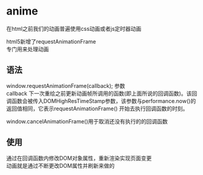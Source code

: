 # anime
在html之前我们的动画普遍使用css动画或者js定时器动画

html5新增了requestAnimationFrame  
专门用来处理动画  

## 语法
window.requestAnimationFrame(callback);
参数  
callback 下一次重绘之前更新动画帧所调用的函数(即上面所说的回调函数)。该回调函数会被传入DOMHighResTimeStamp参数，该参数与performance.now()的返回值相同，它表示requestAnimationFrame() 开始去执行回调函数的时刻。

window.cancelAnimationFrame()用于取消还没有执行的的回调函数

## 使用
通过在回调函数内修改DOM对象属性，重新渲染实现页面变更  
动画就是通过不断更改DOM属性并刷新来做的